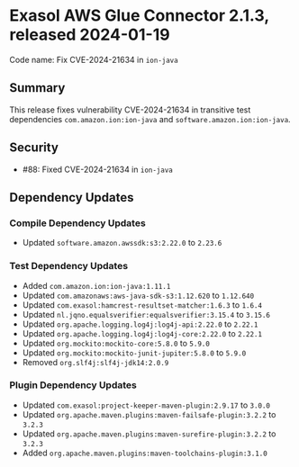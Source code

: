 # Exasol AWS Glue Connector 2.1.3, released 2024-01-19

Code name: Fix CVE-2024-21634 in `ion-java`

## Summary

This release fixes vulnerability CVE-2024-21634 in transitive test dependencies `com.amazon.ion:ion-java` and `software.amazon.ion:ion-java`.

## Security

* #88: Fixed CVE-2024-21634 in `ion-java`

## Dependency Updates

### Compile Dependency Updates

* Updated `software.amazon.awssdk:s3:2.22.0` to `2.23.6`

### Test Dependency Updates

* Added `com.amazon.ion:ion-java:1.11.1`
* Updated `com.amazonaws:aws-java-sdk-s3:1.12.620` to `1.12.640`
* Updated `com.exasol:hamcrest-resultset-matcher:1.6.3` to `1.6.4`
* Updated `nl.jqno.equalsverifier:equalsverifier:3.15.4` to `3.15.6`
* Updated `org.apache.logging.log4j:log4j-api:2.22.0` to `2.22.1`
* Updated `org.apache.logging.log4j:log4j-core:2.22.0` to `2.22.1`
* Updated `org.mockito:mockito-core:5.8.0` to `5.9.0`
* Updated `org.mockito:mockito-junit-jupiter:5.8.0` to `5.9.0`
* Removed `org.slf4j:slf4j-jdk14:2.0.9`

### Plugin Dependency Updates

* Updated `com.exasol:project-keeper-maven-plugin:2.9.17` to `3.0.0`
* Updated `org.apache.maven.plugins:maven-failsafe-plugin:3.2.2` to `3.2.3`
* Updated `org.apache.maven.plugins:maven-surefire-plugin:3.2.2` to `3.2.3`
* Added `org.apache.maven.plugins:maven-toolchains-plugin:3.1.0`

